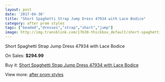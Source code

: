 ```yaml
---
layout: post
date: '2017-04-30'
title: "Short Spaghetti Strap Jump Dress 47934 with Lace Bodice"
category: after prom styles
tags: ["beaded","dresses","strap","short","jump"]
image: http://img.transblink.com/17630-thickbox_default/short-spaghetti-strap-jump-dress-47934-with-lace-bodice.jpg
---
```

Short Spaghetti Strap Jump Dress 47934 with Lace Bodice

On Sales: **$294.99**
<a href="https://www.transblink.com/en/after-prom-styles/5541-short-spaghetti-strap-jump-dress-47934-with-lace-bodice.html"><amp-img layout="responsive" width="600" height="600" src="//img.transblink.com/17630-thickbox_default/short-spaghetti-strap-jump-dress-47934-with-lace-bodice.jpg" alt="Short Spaghetti Strap Jump Dress 47934 with Lace Bodice 0" /></a>
<a href="https://www.transblink.com/en/after-prom-styles/5541-short-spaghetti-strap-jump-dress-47934-with-lace-bodice.html"><amp-img layout="responsive" width="600" height="600" src="//img.transblink.com/17632-thickbox_default/short-spaghetti-strap-jump-dress-47934-with-lace-bodice.jpg" alt="Short Spaghetti Strap Jump Dress 47934 with Lace Bodice 1" /></a>
<a href="https://www.transblink.com/en/after-prom-styles/5541-short-spaghetti-strap-jump-dress-47934-with-lace-bodice.html"><amp-img layout="responsive" width="600" height="600" src="//img.transblink.com/17631-thickbox_default/short-spaghetti-strap-jump-dress-47934-with-lace-bodice.jpg" alt="Short Spaghetti Strap Jump Dress 47934 with Lace Bodice 2" /></a>

Buy it: [Short Spaghetti Strap Jump Dress 47934 with Lace Bodice](https://www.transblink.com/en/after-prom-styles/5541-short-spaghetti-strap-jump-dress-47934-with-lace-bodice.html "Short Spaghetti Strap Jump Dress 47934 with Lace Bodice")

View more: [after prom styles](https://www.transblink.com/en/55-after-prom-styles "after prom styles")
